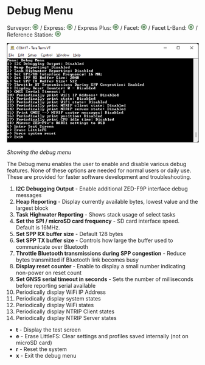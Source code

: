 # Debug Menu

Surveyor: ![Feature Supported](img/GreenDot.png) / Express: ![Feature Supported](img/GreenDot.png) / Express Plus: ![Feature Supported](img/GreenDot.png) / Facet: ![Feature Supported](img/GreenDot.png) / Facet L-Band: ![Feature Supported](img/GreenDot.png) / Reference Station: ![Feature Supported](img/GreenDot.png)


![System Debug Menu](img/SparkFun%20RTK%20Debug%20Menu.png)

*Showing the debug menu*

The Debug menu enables the user to enable and disable various debug features. None of these options are needed for normal users or daily use. These are provided for faster software development and troubleshooting.

1. **I2C Debugging Output** - Enable additional ZED-F9P interface debug messages
2. **Heap Reporting** - Display currently available bytes, lowest value and the largest block
3. **Task Highwater Reporting** - Shows stack usage of select tasks
4. **Set the SPI / microSD card frequency** - SD card interface speed. Default is 16MHz. 
5. **Set SPP RX buffer size** - Default 128 bytes
6. **Set SPP TX buffer size** - Controls how large the buffer used to communicate over Bluetooth
7. **Throttle Bluetooth transmissions during SPP congestion** - Reduce bytes transmitted if Bluetooth link becomes busy
8. **Display reset counter** - Enable to display a small number indicating non-power on reset count
9. **Set GNSS serial timeout in seconds** - Sets the number of milliseconds before reporting serial available
10. Periodically display WiFi IP Address
11. Periodically display system states
12. Periodically display WiFi states
13. Periodically display NTRIP Client states
14. Periodically display NTRIP Server states

* **t** - Display the test screen
* **e** - Erase LittleFS: Clear settings and profiles saved internally (not on microSD card)
* **r** - Reset the system
* **x** - Exit the debug menu
